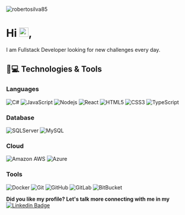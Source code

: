 <p align="left"><img src="https://komarev.com/ghpvc/?username=robertosilva85" alt="robertosilva85" /></p>


<h1 align = "justify"> Hi <img src="https://media.giphy.com/media/hvRJCLFzcasrR4ia7z/giphy.gif" width="25px">,</h1>
<p align = "justify">I am Fullstack Developer looking for new challenges every day.</p>

## 🚀💻 Technologies & Tools


### Languages
![C#](https://img.shields.io/badge/-CSharp-black?style=flat-square&logo=csharp)
![JavaScript](https://img.shields.io/badge/-JavaScript-black?style=flat-square&logo=javascript)
![Nodejs](https://img.shields.io/badge/-Nodejs-black?style=flat-square&logo=Node.js)
![React](https://img.shields.io/badge/-React-black?style=flat-square&logo=react)
![HTML5](https://img.shields.io/badge/-HTML5-E34F26?style=flat-square&logo=html5&logoColor=white)
![CSS3](https://img.shields.io/badge/-CSS3-1572B6?style=flat-square&logo=css3)
![TypeScript](https://img.shields.io/badge/-TypeScript-007ACC?style=flat-square&logo=typescript)

### Database
![SQLServer](https://img.shields.io/badge/-SQLServer-black?style=flat-square&logo=mssql)
![MySQL](https://img.shields.io/badge/-MySQL-black?style=flat-square&logo=mysql)

### Cloud
![Amazon AWS](https://img.shields.io/badge/Amazon%20AWS-232F3E?style=flat-square&logo=amazon-aws)
![Azure](https://img.shields.io/badge/Azure-black?style=flat-square&logo=azure)

### Tools
![Docker](https://img.shields.io/badge/-Docker-black?style=flat-square&logo=docker)
![Git](https://img.shields.io/badge/-Git-black?style=flat-square&logo=git)
![GitHub](https://img.shields.io/badge/-GitHub-181717?style=flat-square&logo=github)
![GitLab](https://img.shields.io/badge/-GitLab-FCA121?style=flat-square&logo=gitlab)
![BitBucket](https://img.shields.io/badge/-BitBucket-darkblue?style=flat-square&logo=bitbucket)


**Did you like my profile? Let's talk more connecting with me in my** [![Linkedin Badge](https://img.shields.io/badge/-robertovieiradasilva-blue?style=flat-square&logo=Linkedin&logoColor=white&link=https://www.linkedin.com/in/robertovieiradasilva/)](https://www.linkedin.com/in/robertovieiradasilva/)
